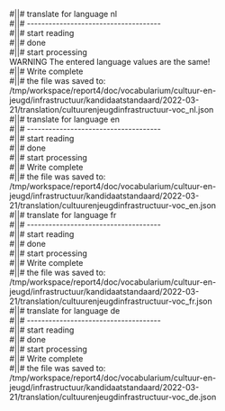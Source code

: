 #||# translate for language nl  
#||# -------------------------------------  
#||# start reading  
#||# done  
#||# start processing  
WARNING The entered language values are the same!  
#||# Write complete  
#||# the file was saved to: /tmp/workspace/report4/doc/vocabularium/cultuur-en-jeugd/infrastructuur/kandidaatstandaard/2022-03-21/translation/cultuurenjeugdinfrastructuur-voc_nl.json  
#||# translate for language en  
#||# -------------------------------------  
#||# start reading  
#||# done  
#||# start processing  
#||# Write complete  
#||# the file was saved to: /tmp/workspace/report4/doc/vocabularium/cultuur-en-jeugd/infrastructuur/kandidaatstandaard/2022-03-21/translation/cultuurenjeugdinfrastructuur-voc_en.json  
#||# translate for language fr  
#||# -------------------------------------  
#||# start reading  
#||# done  
#||# start processing  
#||# Write complete  
#||# the file was saved to: /tmp/workspace/report4/doc/vocabularium/cultuur-en-jeugd/infrastructuur/kandidaatstandaard/2022-03-21/translation/cultuurenjeugdinfrastructuur-voc_fr.json  
#||# translate for language de  
#||# -------------------------------------  
#||# start reading  
#||# done  
#||# start processing  
#||# Write complete  
#||# the file was saved to: /tmp/workspace/report4/doc/vocabularium/cultuur-en-jeugd/infrastructuur/kandidaatstandaard/2022-03-21/translation/cultuurenjeugdinfrastructuur-voc_de.json  
